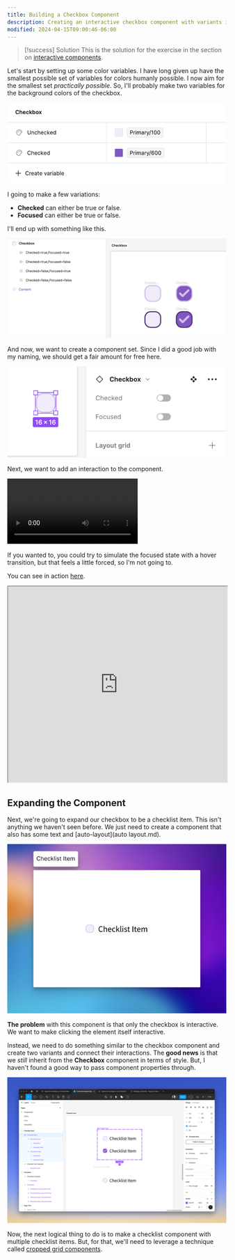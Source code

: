 ```yaml
---
title: Building a Checkbox Component
description: Creating an interactive checkbox component with variants in Figma.
modified: 2024-04-15T09:00:46-06:00
---
```


> [!success] Solution
> This is the solution for the exercise in the section on [interactive components](interactive-components.md).

Let's start by setting up some color variables. I have long given up have the smallest possible set of variables for colors humanly possible. I now aim for the smallest set _practically possible_. So, I'll probably make two variables for the background colors of the checkbox.

![New variables for the checkbox background](assets/figma-checkbox-background-variables.png)

I going to make a few variations:

- **Checked** can either be true or false.
- **Focused** can either be true or false.

I'll end up with something like this.

![Checkbox states](assets/figma-checkboxes-raw.png)

And now, we want to create a component set. Since I did a good job with my naming, we should get a fair amount for free here.

![Checkbox component variants in Figma](assets/figma-checkbox-component-variants.png)

Next, we want to add an interaction to the component.

![Adding an interaction to the checkbox component](assets/figma-add-interaction.mp4)

If you wanted to, you could try to simulate the focused state with a hover transition, but that feels a little forced, so I'm not going to.

You can see in action [here](https://www.figma.com/proto/k2WU0bJ53LG4Kl6hoBCITR/Curricula-Components?page-id=0%3A1&type=design&node-id=22-1009&viewport=-5532%2C-4146%2C5.6&t=AyXsLsPZMzFZrDNN-1&scaling=min-zoom&mode=design).

<iframe width="100%" height="450" title="Figma Checkbox Component" src="https://www.figma.com/embed?embed_host=share&url=https%3A%2F%2Fwww.figma.com%2Fproto%2Fk2WU0bJ53LG4Kl6hoBCITR%2FCurricula-Components%3Fpage-id%3D0%253A1%26type%3Ddesign%26node-id%3D22-1009%26viewport%3D-5532%252C-4146%252C5.6%26t%3DAyXsLsPZMzFZrDNN-1%26scaling%3Dmin-zoom%26mode%3Ddesign" allowfullscreen></iframe>

## Expanding the Component

Next, we're going to expand our checkbox to be a checklist item. This isn't anything we haven't seen before. We just need to create a component that also has some text and [auto-layout](auto layout.md).

![The checklist item component](assets/figma-checklist-item.png)

**The problem** with this component is that only the checkbox is interactive. We want to make clicking the element itself interactive.

Instead, we need to do something similar to the checkbox component and create two variants and connect their interactions. The **good news** is that we _still_ inherit from the **Checkbox** component in terms of style. But, I haven't found a good way to pass component properties through.

![Variants of the checklist item component](assets/figma-checklist-item-variants.png)

Now, the next logical thing to do is to make a checklist component with multiple checklist items. But, for that, we'll need to leverage a technique called [cropped grid components](cropped-grid-components.md).

